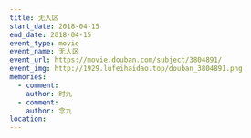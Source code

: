 ```yaml
---
title: 无人区
start_date: 2018-04-15
end_date: 2018-04-15
event_type: movie
event_name: 无人区
event_url: https://movie.douban.com/subject/3804891/
event_img: http://1929.lufeihaidao.top/douban_3804891.png
memories:
  - comment: 
    author: 时九
  - comment: 
    author: 念九
location: 
---
```


